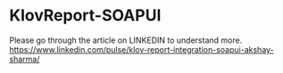 # KlovReport-SOAPUI

Please go through the article on LINKEDIN to understand more.
https://www.linkedin.com/pulse/klov-report-integration-soapui-akshay-sharma/
